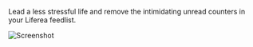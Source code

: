 Lead a less stressful life and remove the intimidating unread counters in your
Liferea feedlist.

![Screenshot](https://raw.githubusercontent.com/neingeist/liferea-plugin-no-counters/screenshots/Screenshot_2019-07-21_12-21-28.png)
